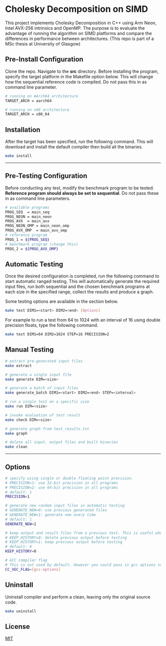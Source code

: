 # Cholesky Decomposition on SIMD

This project implements Cholesky Decomposition in C++ using Arm Neon, Intel AVX-256 intrinsics and OpenMP.
The purpose is to evaluate the advantage of running the algorithm on SIMD platforms and compare the differences in performance between architectures.
(This repo is part of a MSc thesis at University of Glasgow)

## Pre-Install Configuration

Clone the repo. Navigate to the **src** directory. Before installing the program, specify the target platform in the Makefile option below. This will change how the sequential reference code is compiled. Do not pass this in as command line parameter.

```bash
# running on AArch64 architecture
TARGET_ARCH = aarch64

# running on x86 architecture
TARGET_ARCH = x86_64
```

## Installation

After the target has been specified, run the following command. This will download and install the default compiler then build all the binaries.

```bash
make install
```

---

## Pre-Testing Configuration

Before conducting any test, modify the benchmark program to be tested. **Reference program should always be set to sequential**. Do not pass these in as command line parameters.

```bash
# available programs
PROG_SEQ  = main_seq
PROG_NEON = main_neon
PROG_AVX  = main_avx
PROG_NEON_OMP = main_neon_omp
PROG_AVX_OMP  = main_avx_omp
# reference program
PROG_1 = ${PROG_SEQ}
# benchmark program (change this)
PROG_2 = ${PROG_AVX_OMP}
```

## Automatic Testing

Once the desired configuration is completed, run the following command to start automatic ranged testing. This will automatically generate the required input files, run both sequential and the chosen benchmark programs at each size in the specified range, collect the results and produce a graph.

Some testing options are available in the section below.

```bash
make test DIM1=<start> DIM2=<end> [Options]
```

For example to run a test from 64 to 1024 with an interval of 16 using double precision floats, type the following command.

```bash
make test DIM1=64 DIM2=1024 STEP=16 PRECISION=2
```

## Manual Testing

```bash
# extract pre-generated input files
make extract

# generate a single input file
make generate DIM=<size>

# generate a batch of input files
make generate_batch DIM1=<start> DIM2=<end> STEP=<interval>

# run a single test on a specific size
make run DIM=<size>

# invoke evaluation of test result
make check DIM=<size>

# generate graph from test_results.txt
make graph

# delete all input, output files and built binaries
make clean
```

---

## Options

```bash
# specify using single or double floating point precision.
# PRECISION=1: use 32-bit precision in all programs
# PRECISION=2: use 64-bit precision in all programs
# default: 1
PRECISION=1

# generate new random input files in automatic testing
# GENERATE_NEW=0: use previous generated files
# GENERATE_NEW=1: generate new every time
# default: 1
GENERATE_NEW=1

# keep output and result files from a previous test. This is useful when performing tests in segments.
# KEEP_HISTORY=0: delete previous output before testing
# KEEP_HISTORY=1: keep previous output before testing
# default: 0
KEEP_HISTORY=0

# GCC compiler flag
# This is not used by default. However you could pass in gcc options such as vectorisation flag through this option.
CC_VEC_FLAG=[gcc-options]
```

## Uninstall

Uninstall compiler and perform a clean, leaving only the original source code.

```bash
make uninstall
```

## License

[MIT](https://choosealicense.com/licenses/mit/)
